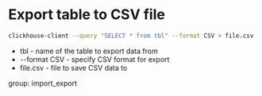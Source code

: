 # Export table to CSV file

```bash
clickhouse-client --query "SELECT * from tbl" --format CSV > file.csv
```

- tbl - name of the table to export data from
- --format CSV - specify CSV format for export
- file.csv - file to save CSV data to

group: import_export
